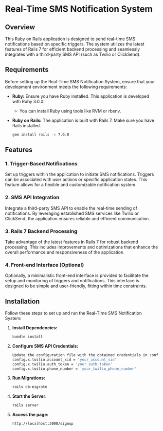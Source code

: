 # Real-Time SMS Notification System

## Overview

This Ruby on Rails application is designed to send real-time SMS notifications based on specific triggers. The system utilizes the latest features of Rails 7 for efficient backend processing and seamlessly integrates with a third-party SMS API (such as Twilio or ClickSend).

## Requirements

Before setting up the Real-Time SMS Notification System, ensure that your development environment meets the following requirements:

- **Ruby:** Ensure you have Ruby installed. This application is developed with Ruby 3.0.0.
  - You can install Ruby using tools like RVM or rbenv.

- **Ruby on Rails:** The application is built with Rails 7. Make sure you have Rails installed.
  ```bash
  gem install rails -v 7.0.0

## Features

### 1. Trigger-Based Notifications

Set up triggers within the application to initiate SMS notifications. Triggers can be associated with user actions or specific application states. This feature allows for a flexible and customizable notification system.

### 2. SMS API Integration

Integrate a third-party SMS API to enable the real-time sending of notifications. By leveraging established SMS services like Twilio or ClickSend, the application ensures reliable and efficient communication.

### 3. Rails 7 Backend Processing

Take advantage of the latest features in Rails 7 for robust backend processing. This includes improvements and optimizations that enhance the overall performance and responsiveness of the application.

### 4. Front-end Interface (Optional)

Optionally, a minimalistic front-end interface is provided to facilitate the setup and monitoring of triggers and notifications. This interface is designed to be simple and user-friendly, fitting within time constraints.

## Installation

Follow these steps to set up and run the Real-Time SMS Notification System:

1. **Install Dependencies:**
   ```bash
   bundle install

2. **Configure SMS API Credentials:**
   ```bash
   Update the configuration file with the obtained credentials in config/enviornments/development.rb
   config.x.twilio.account_sid = 'your_account_sid'
   config.x.twilio.auth_token = 'your_auth_token'
   config.x.twilio.phone_number = 'your_twilio_phone_number'

3. **Run Migrations:**
   ```bash
   rails db:migrate

4. **Start the Server:**
   ```bash
   rails server

4. **Access the page:**
   ```bash
   http://localhost:3000/signup